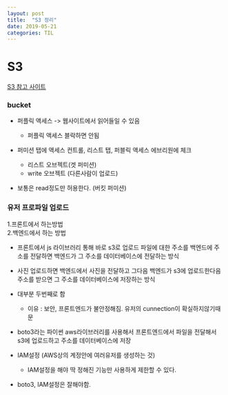 ```yaml
---
layout: post
title:  "S3 정리"
date: 2019-05-21
categories: TIL
---
```

# S3

[S3 참고 사이트](https://igotit.tistory.com/entry/AWS-S3-%EC%84%A4%EC%A0%95)

### bucket
- 퍼플릭 액세스 -> 웹사이트에서 읽어들일 수 있음
  - 퍼플릭 액세스 블락하면 안됨


- 퍼미션 탭에 액세스 컨트롤, 리스트 탭, 퍼블릭 액세스 에브리원에 체크 
  - 리스트 오브젝트(겟 퍼미션)
  - write 오브젝트 (다른사람이 업로드)

- 보통은 read정도만 허용한다. (버킷 퍼미션)


### 유저 프로파일 업로드
1.프론트에서 하는방법  
2.백엔드에서 하는 방법  

- 프론트에서 js 라이브러리 통해 바로 s3로 업로드 파일에 대한 주소를 백엔드에 주소를 전달하면 백엔드가 그 주소를 데이터베이스에 전달하는 방식

- 사진 업로드하면 백엔드에서 사진을 전달하고 그다음 백엔드가 s3에 업로드한다음 주소를 받으면 그 주소를 데이터베이스에 저장하는 방식

- 대부분 두번째로 함
  - 이유 : 보안, 프론트엔드가 불안정해짐. 유저의 cunnection이 확실하지않기때문

- boto3라는 파이썬 aws라이브러리를 사용해서 프론트엔드에서 파일을 전달해서 s3에 업로드하고 주소를 데이터베이스에 저장

- IAM설정 (AWS상의 계정안에 여러유저를 생성하는 것)
  - IAM설정을 해야 딱 정해진 기능만 사용하게 제한할 수 있다.

- boto3, IAM설정은 잘해야함.
